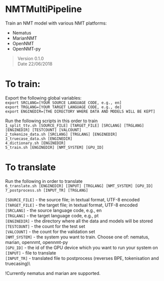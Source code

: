 # NMTMultiPipeline
Train an NMT model with various NMT platforms:
- Nematus
- MarianNMT
- OpenNMT
- OpenNMT-py

> Version 0.1.0\
> Date 22/06/2018

# To train:
Export the following global variables: \
`export SRCLANG=[YOUR SOURCE LANGUAGE CODE, e.g., en]` \
`export TRGLANG=[YOUR TARGET LANGUAGE CODE, e.g., de]` \
`export ENGINEDIR=[THE DIRECTORY WHERE DATA AND MODELS WILL BE KEPT]` 

Run the following scripts in this order to train\
`1_split_ttv.sh [SOURCE_FILE] [TARGET_FILE] [SRCLANG] [TRGLANG] [ENGINEDIR] [TESTCOUNT] [VALCOUNT]`\
`2_tokenize_data.sh [SRCLANG] [TRGLANG] [ENGINEDIR]`\
`3_truecase_data.sh [ENGINEDIR]`\
`4_dictionary.sh [ENGINEDIR]`\
`5_train.sh [ENGINEDIR] [NMT_SYSTEM] [GPU_ID]`

# To translate
Run the following in order to translate\
`6_translate.sh [ENGINEDIR] [INPUT] [TRGLANG] [NMT_SYSTEM] [GPU_ID]`\
`7_postprocess.sh [INPUT_TR] [TRGLANG]`

`[SOURCE_FILE]` - the source file; in textual format, UTF-8 encoded\
`[TARGET_FILE]` - the target file; in textual format, UTF-8 encoded\
`[SRCLANG]` - the source language code, e.g., en\
`[TRGLANG]` - the target language code, e.g., pt\
`[ENGINEDIR]` - the directory where all the data and models will be stored\
`[TESTCOUNT]` - the count for the test set\
`[VALCOUNT]` - the count for the validation set\
`[NMT_SYSTEM]` - the system you want to train. Choose one of: nematus, marian, opennmt, opennmt-py\
`[GPU_ID]` - the id of the GPU device which you want to run your system on\
`[INPUT]` - file to translate\
`[INPUT_TR]` - translated file to postprocess (reverses BPE, tokenisation and truecasing)\

!Currently nematus and marian are supported.

